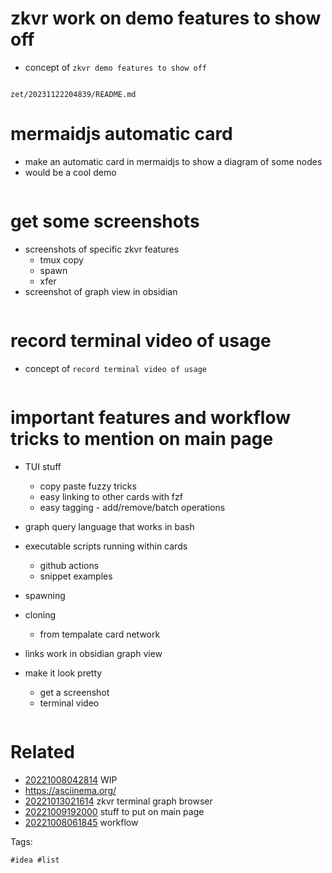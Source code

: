 # zkvr work on demo features to show off

- concept of `zkvr demo features to show off`

```
```

` zet/20231122204839/README.md `

# mermaidjs automatic card

- make an automatic card in mermaidjs to show a diagram of some nodes
- would be a cool demo

```
```


# get some screenshots

- screenshots of specific zkvr features
  - tmux copy
  - spawn
  - xfer
- screenshot of graph view in obsidian

```
```


# record terminal video of usage

- concept of `record terminal video of usage`

```
```


# important features and workflow tricks to mention on main page

- TUI stuff
  - copy paste fuzzy tricks
  - easy linking to other cards with fzf
  - easy tagging - add/remove/batch operations
- graph query language that works in bash
- executable scripts running within cards
  - github actions
  - snippet examples
- spawning
- cloning
  - from tempalate card network
- links work in obsidian graph view

- make it look pretty
  - get a screenshot
  - terminal video

```
```


# Related

- [20221008042814](/zet/20221008042814/README.md) WIP
- https://asciinema.org/
- [20221013021614](/zet/20221013021614/README.md) zkvr terminal graph browser
- [20221009192000](/zet/20221009192000/README.md) stuff to put on main page
- [20221008061845](/zet/20221008061845/README.md) workflow

Tags:

    #idea #list
